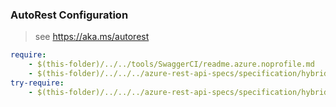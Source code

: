 ### AutoRest Configuration
> see https://aka.ms/autorest

``` yaml
require:
    - $(this-folder)/../../tools/SwaggerCI/readme.azure.noprofile.md
    - $(this-folder)/../../../azure-rest-api-specs/specification/hybridcloud/resource-manager/readme.md
try-require:
    - $(this-folder)/../../../azure-rest-api-specs/specification/hybridcloud/resource-manager/readme.powershell.md
```
